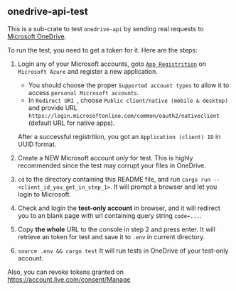 ## onedrive-api-test

This is a sub-crate to test `onedrive-api` by sending real requests to [Microsoft OneDrive][onedrive].

To run the test, you need to get a token for it.
Here are the steps:

1. Login any of your Microsoft accounts,
   goto [`App Registrition`][app_registrition] on `Microsoft Azure`
   and register a new application.

   - You should choose the proper `Supported account types` to allow it to
     access `personal Microsoft accounts`.
   - In `Redirect URI `, choose `Public client/native (mobile & desktop)` and
     provide URL `https://login.microsoftonline.com/common/oauth2/nativeclient`
     (default URL for native apps).

   After a successful registrition, you got an `Application (client) ID` in UUID format.

2. Create a NEW Microsoft account *only* for test.
   This is highly recommended since the test may corrupt your files in OneDrive.

2. `cd` to the directory containing this README file,
   and run `cargo run -- <client_id_you_get_in_step_1>`.
   It will prompt a browser and let you login to Microsoft.

3. Check and login the **test-only account** in browser, and it will redirect you
   to an blank page with url containing query string `code=...`.

4. Copy **the whole** URL to the console in step 2 and press enter. It will
   retrieve an token for test and save it to `.env` in current directory.

5. `source .env && cargo test`
   It will run tests in OneDrive of your test-only account.

Also, you can revoke tokens granted on https://account.live.com/consent/Manage
 

[onedrive]: https://onedrive.live.com
[app_registrition]: https://portal.azure.com/#blade/Microsoft_AAD_RegisteredApps/ApplicationsListBlade
